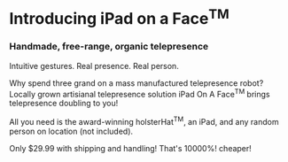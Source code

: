 # Introducing iPad on a Face<sup>TM</sup>

### Handmade, free-range, organic telepresence

Intuitive gestures. Real presence. Real person.

Why spend three grand on a mass manufactured telepresence robot? Locally grown artisianal telepresence solution iPad On A Face<sup>TM</sup> brings telepresence doubling to you!

All you need is the award-winning holsterHat<sup>TM</sup>, an iPad, and any random person on location (not included). 

Only $29.99 with shipping and handling! That's 10000%! cheaper!
